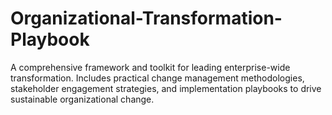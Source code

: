 # Organizational-Transformation-Playbook
A comprehensive framework and toolkit for leading enterprise-wide transformation. Includes practical change management methodologies, stakeholder engagement strategies, and implementation playbooks to drive sustainable organizational change.
